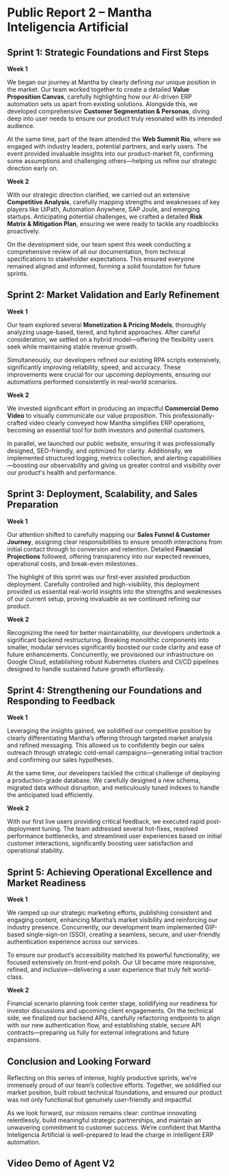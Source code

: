 

# **Public Report 2 – Mantha Inteligencia Artificial**

## **Sprint 1: Strategic Foundations and First Steps**

**Week 1**

We began our journey at Mantha by clearly defining our unique position in the market. Our team worked together to create a detailed **Value Proposition Canvas**, carefully highlighting how our AI-driven ERP automation sets us apart from existing solutions. Alongside this, we developed comprehensive **Customer Segmentation & Personas**, diving deep into user needs to ensure our product truly resonated with its intended audience.

At the same time, part of the team attended the **Web Summit Rio**, where we engaged with industry leaders, potential partners, and early users. The event provided invaluable insights into our product-market fit, confirming some assumptions and challenging others—helping us refine our strategic direction early on.

**Week 2**

With our strategic direction clarified, we carried out an extensive **Competitive Analysis**, carefully mapping strengths and weaknesses of key players like UiPath, Automation Anywhere, SAP Joule, and emerging startups. Anticipating potential challenges, we crafted a detailed **Risk Matrix & Mitigation Plan**, ensuring we were ready to tackle any roadblocks proactively.

On the development side, our team spent this week conducting a comprehensive review of all our documentation, from technical specifications to stakeholder expectations. This ensured everyone remained aligned and informed, forming a solid foundation for future sprints.



## **Sprint 2: Market Validation and Early Refinement**

**Week 1**

Our team explored several **Monetization & Pricing Models**, thoroughly analyzing usage-based, tiered, and hybrid approaches. After careful consideration, we settled on a hybrid model—offering the flexibility users seek while maintaining stable revenue growth.

Simultaneously, our developers refined our existing RPA scripts extensively, significantly improving reliability, speed, and accuracy. These improvements were crucial for our upcoming deployments, ensuring our automations performed consistently in real-world scenarios.

**Week 2**

We invested significant effort in producing an impactful **Commercial Demo Video** to visually communicate our value proposition. This professionally-crafted video clearly conveyed how Mantha simplifies ERP operations, becoming an essential tool for both investors and potential customers.

In parallel, we launched our public website, ensuring it was professionally designed, SEO-friendly, and optimized for clarity. Additionally, we implemented structured logging, metrics collection, and alerting capabilities—boosting our observability and giving us greater control and visibility over our product's health and performance.



## **Sprint 3: Deployment, Scalability, and Sales Preparation**

**Week 1**

Our attention shifted to carefully mapping our **Sales Funnel & Customer Journey**, assigning clear responsibilities to ensure smooth interactions from initial contact through to conversion and retention. Detailed **Financial Projections** followed, offering transparency into our expected revenues, operational costs, and break-even milestones.

The highlight of this sprint was our first-ever assisted production deployment. Carefully controlled and high-visibility, this deployment provided us essential real-world insights into the strengths and weaknesses of our current setup, proving invaluable as we continued refining our product.

**Week 2**

Recognizing the need for better maintainability, our developers undertook a significant backend restructuring. Breaking monolithic components into smaller, modular services significantly boosted our code clarity and ease of future enhancements. Concurrently, we provisioned our infrastructure on Google Cloud, establishing robust Kubernetes clusters and CI/CD pipelines designed to handle sustained future growth effortlessly.



## **Sprint 4: Strengthening our Foundations and Responding to Feedback**

**Week 1**

Leveraging the insights gained, we solidified our competitive position by clearly differentiating Mantha’s offering through targeted market analysis and refined messaging. This allowed us to confidently begin our sales outreach through strategic cold-email campaigns—generating initial traction and confirming our sales hypotheses.

At the same time, our developers tackled the critical challenge of deploying a production-grade database. We carefully designed a new schema, migrated data without disruption, and meticulously tuned indexes to handle the anticipated load efficiently.

**Week 2**

With our first live users providing critical feedback, we executed rapid post-deployment tuning. The team addressed several hot-fixes, resolved performance bottlenecks, and streamlined user experiences based on initial customer interactions, significantly boosting user satisfaction and operational stability.



## **Sprint 5: Achieving Operational Excellence and Market Readiness**

**Week 1**

We ramped up our strategic marketing efforts, publishing consistent and engaging content, enhancing Mantha’s market visibility and reinforcing our industry presence. Concurrently, our development team implemented GIP-based single-sign-on (SSO), creating a seamless, secure, and user-friendly authentication experience across our services.

To ensure our product’s accessibility matched its powerful functionality, we focused extensively on front-end polish. Our UI became more responsive, refined, and inclusive—delivering a user experience that truly felt world-class.

**Week 2**

Financial scenario planning took center stage, solidifying our readiness for investor discussions and upcoming client engagements. On the technical side, we finalized our backend APIs, carefully refactoring endpoints to align with our new authentication flow, and establishing stable, secure API contracts—preparing us fully for external integrations and future expansions.



## **Conclusion and Looking Forward**

Reflecting on this series of intense, highly productive sprints, we're immensely proud of our team’s collective efforts. Together, we solidified our market position, built robust technical foundations, and ensured our product was not only functional but genuinely user-friendly and impactful.

As we look forward, our mission remains clear: continue innovating relentlessly, build meaningful strategic partnerships, and maintain an unwavering commitment to customer success. We’re confident that Mantha Inteligencia Artificial is well-prepared to lead the charge in intelligent ERP automation.



## **Video Demo of Agent V2**


